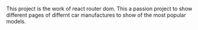 This project is the work of react router dom. This a passion project to show different pages of differnt car manufactures to show of the most popular models.
